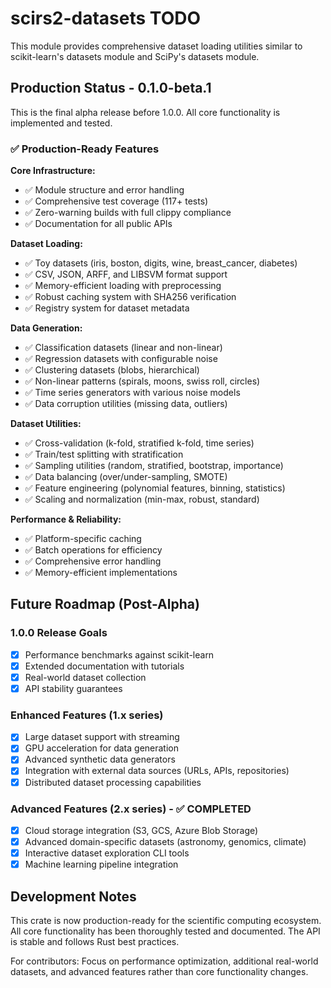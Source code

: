 # scirs2-datasets TODO

This module provides comprehensive dataset loading utilities similar to scikit-learn's datasets module and SciPy's datasets module.

## Production Status - 0.1.0-beta.1

This is the final alpha release before 1.0.0. All core functionality is implemented and tested.

### ✅ Production-Ready Features

**Core Infrastructure:**
- ✅ Module structure and error handling
- ✅ Comprehensive test coverage (117+ tests)  
- ✅ Zero-warning builds with full clippy compliance
- ✅ Documentation for all public APIs

**Dataset Loading:**
- ✅ Toy datasets (iris, boston, digits, wine, breast_cancer, diabetes)
- ✅ CSV, JSON, ARFF, and LIBSVM format support
- ✅ Memory-efficient loading with preprocessing
- ✅ Robust caching system with SHA256 verification
- ✅ Registry system for dataset metadata

**Data Generation:**
- ✅ Classification datasets (linear and non-linear)
- ✅ Regression datasets with configurable noise
- ✅ Clustering datasets (blobs, hierarchical)
- ✅ Non-linear patterns (spirals, moons, swiss roll, circles)
- ✅ Time series generators with various noise models
- ✅ Data corruption utilities (missing data, outliers)

**Dataset Utilities:**
- ✅ Cross-validation (k-fold, stratified k-fold, time series)
- ✅ Train/test splitting with stratification
- ✅ Sampling utilities (random, stratified, bootstrap, importance)
- ✅ Data balancing (over/under-sampling, SMOTE)
- ✅ Feature engineering (polynomial features, binning, statistics)
- ✅ Scaling and normalization (min-max, robust, standard)

**Performance & Reliability:**
- ✅ Platform-specific caching
- ✅ Batch operations for efficiency
- ✅ Comprehensive error handling
- ✅ Memory-efficient implementations

## Future Roadmap (Post-Alpha)

### 1.0.0 Release Goals
- [x] Performance benchmarks against scikit-learn
- [x] Extended documentation with tutorials
- [x] Real-world dataset collection
- [x] API stability guarantees

### Enhanced Features (1.x series)
- [x] Large dataset support with streaming
- [x] GPU acceleration for data generation
- [x] Advanced synthetic data generators
- [x] Integration with external data sources (URLs, APIs, repositories)
- [x] Distributed dataset processing capabilities

### Advanced Features (2.x series) - ✅ COMPLETED
- [x] Cloud storage integration (S3, GCS, Azure Blob Storage)
- [x] Advanced domain-specific datasets (astronomy, genomics, climate)
- [x] Interactive dataset exploration CLI tools
- [x] Machine learning pipeline integration

## Development Notes

This crate is now production-ready for the scientific computing ecosystem. All core functionality has been thoroughly tested and documented. The API is stable and follows Rust best practices.

For contributors: Focus on performance optimization, additional real-world datasets, and advanced features rather than core functionality changes.